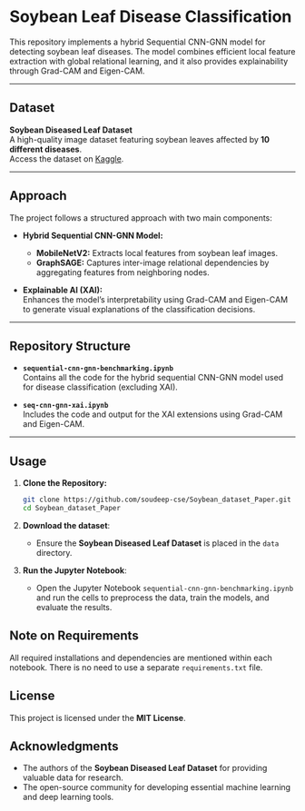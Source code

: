 # Soybean Leaf Disease Classification

This repository implements a hybrid Sequential CNN-GNN model for detecting soybean leaf diseases. The model combines efficient local feature extraction with global relational learning, and it also provides explainability through Grad-CAM and Eigen-CAM.

---

## Dataset

**Soybean Diseased Leaf Dataset**  
A high-quality image dataset featuring soybean leaves affected by **10 different diseases**.  
Access the dataset on [Kaggle](https://www.kaggle.com/datasets/sivm205/soybean-diseased-leaf-dataset).

---

## Approach

The project follows a structured approach with two main components:

- **Hybrid Sequential CNN-GNN Model:**  
  - **MobileNetV2:** Extracts local features from soybean leaf images.
  - **GraphSAGE:** Captures inter-image relational dependencies by aggregating features from neighboring nodes.
  
- **Explainable AI (XAI):**  
  Enhances the model’s interpretability using Grad-CAM and Eigen-CAM to generate visual explanations of the classification decisions.

---

## Repository Structure

- **`sequential-cnn-gnn-benchmarking.ipynb`**  
  Contains all the code for the hybrid sequential CNN-GNN model used for disease classification (excluding XAI).

- **`seq-cnn-gnn-xai.ipynb`**  
  Includes the code and output for the XAI extensions using Grad-CAM and Eigen-CAM.
---

## Usage

1. **Clone the Repository:**

   ```bash
   git clone https://github.com/soudeep-cse/Soybean_dataset_Paper.git
   cd Soybean_dataset_Paper


2. **Download the dataset**:

   - Ensure the **Soybean Diseased Leaf Dataset** is placed in the `data` directory.

3. **Run the Jupyter Notebook**:

   - Open the Jupyter Notebook `sequential-cnn-gnn-benchmarking.ipynb` and run the cells to preprocess the data, train the models, and evaluate the results.

## Note on Requirements

All required installations and dependencies are mentioned within each notebook. There is no need to use a separate `requirements.txt` file.


## License

This project is licensed under the **MIT License**.

## Acknowledgments

- The authors of the **Soybean Diseased Leaf Dataset** for providing valuable data for research.
- The open-source community for developing essential machine learning and deep learning tools.

